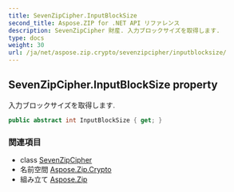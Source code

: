 ```yaml
---
title: SevenZipCipher.InputBlockSize
second_title: Aspose.ZIP for .NET API リファレンス
description: SevenZipCipher 財産. 入力ブロックサイズを取得します.
type: docs
weight: 30
url: /ja/net/aspose.zip.crypto/sevenzipcipher/inputblocksize/
---
```

## SevenZipCipher.InputBlockSize property

入力ブロックサイズを取得します.

```csharp
public abstract int InputBlockSize { get; }
```

### 関連項目

* class [SevenZipCipher](../)
* 名前空間 [Aspose.Zip.Crypto](../../sevenzipcipher/)
* 組み立て [Aspose.Zip](../../../)


